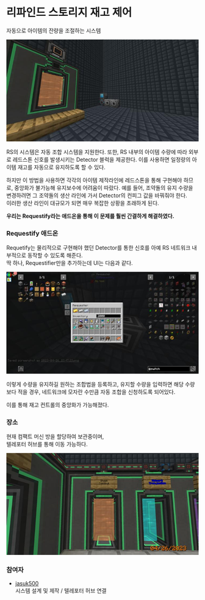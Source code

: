 # 리파인드 스토리지 재고 제어

자동으로 아이템의 잔량을 조절하는 시스템

![asdf](../../asset/systems/rs_stock_control/main.jpg)

RS의 시스템은 자동 조합 시스템을 지원한다. 
또한, RS 내부의 아이템 수량에 따라 외부로 레드스톤 신호를 발생시키는 Detector 블럭을 제공한다. 
이를 사용하면 일정량의 아이템 재고를 자동으로 유지하도록 할 수 있다.

하지만 이 방법을 사용하면 각각의 아이템 제작라인에 레드스톤을 통해 구현해야 하므로, 중앙화가 불가능해 유지보수에 어려움이 따랐다. 
예를 들어, 조약돌의 유지 수량을 변경하려면 그 조약돌의 생산 라인에 가서 Detector의 컨피그 값을 바꿔줘야 한다.  
이러한 생산 라인이 대규모가 되면 매우 복잡한 상황을 초래하게 된다.

**우리는 Requestify라는 애드온을 통해 이 문제를 훨씬 간결하게 해결하였다.**

### Requestify 애드온

Requetify는 물리적으로 구현해야 했던 Detector를 통한 신호를 아예 RS 네트워크 내부적으로 동작할 수 있도록 해준다.  
딱 하나, Requestifier만을 추가하는데 UI는 다음과 같다.

![sdf](../../asset/systems/rs_stock_control/requestifier.jpg)

이렇게 수량을 유지하길 원하는 조합법을 등록하고, 유지할 수량을 입력하면
해당 수량보다 적을 경우, 네트워크에 모자란 수만큼 자동 조합을 신청하도록 되어있다. 

이를 통해 재고 컨트롤의 중앙화가 가능해졌다.

### 장소

현재 컴팩트 머신 방을 할당하여 보관중이며,  
텔레포터 허브를 통해 이동 가능하다.

![adsf](../../asset/systems/rs_stock_control/gate.jpg)

### 참여자
<!-- tag_source_open:description:member_contribute -->
- [jasuk500](../members/jasuk500.md)  
시스템 설계 및 제작 / 텔레포터 허브 연결
<!-- tag_close-->